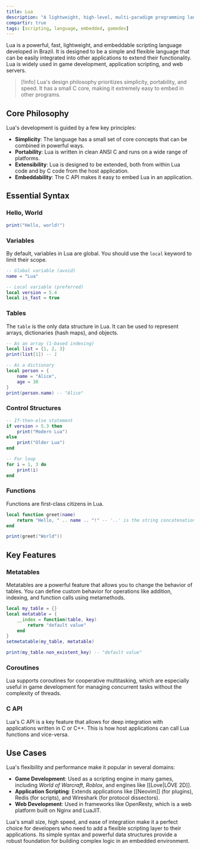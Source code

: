 ```yaml
---
title: Lua
description: "A lightweight, high-level, multi-paradigm programming language designed primarily for embedded use in applications."
compartir: true
tags: [scripting, language, embedded, gamedev]
---
```


Lua is a powerful, fast, lightweight, and embeddable scripting language developed in Brazil. It is designed to be a simple and flexible language that can be easily integrated into other applications to extend their functionality. Lua is widely used in game development, application scripting, and web servers.

> [!info]
> Lua's design philosophy prioritizes simplicity, portability, and speed. It has a small C core, making it extremely easy to embed in other programs.

## Core Philosophy

Lua's development is guided by a few key principles:
- **Simplicity**: The language has a small set of core concepts that can be combined in powerful ways.
- **Portability**: Lua is written in clean ANSI C and runs on a wide range of platforms.
- **Extensibility**: Lua is designed to be extended, both from within Lua code and by C code from the host application.
- **Embeddability**: The C API makes it easy to embed Lua in an application.

## Essential Syntax

### Hello, World

```lua
print("Hello, world!")
```

### Variables

By default, variables in Lua are global. You should use the `local` keyword to limit their scope.

```lua
-- Global variable (avoid)
name = "Lua"

-- Local variable (preferred)
local version = 5.4
local is_fast = true
```

### Tables

The `table` is the only data structure in Lua. It can be used to represent arrays, dictionaries (hash maps), and objects.

```lua
-- As an array (1-based indexing)
local list = {1, 2, 3}
print(list[1]) -- 1

-- As a dictionary
local person = {
    name = "Alice",
    age = 30
}
print(person.name) -- "Alice"
```

### Control Structures

```lua
-- If-then-else statement
if version > 5.3 then
    print("Modern Lua")
else
    print("Older Lua")
end

-- For loop
for i = 1, 3 do
    print(i)
end
```

### Functions

Functions are first-class citizens in Lua.

```lua
local function greet(name)
    return "Hello, " .. name .. "!" -- '..' is the string concatenation operator
end

print(greet("World"))
```

## Key Features

### Metatables

Metatables are a powerful feature that allows you to change the behavior of tables. You can define custom behavior for operations like addition, indexing, and function calls using metamethods.

```lua
local my_table = {}
local metatable = {
    __index = function(table, key)
        return "default value"
    end
}
setmetatable(my_table, metatable)

print(my_table.non_existent_key) -- "default value"
```

### Coroutines

Lua supports coroutines for cooperative multitasking, which are especially useful in game development for managing concurrent tasks without the complexity of threads.

### C API

Lua's C API is a key feature that allows for deep integration with applications written in C or C++. This is how host applications can call Lua functions and vice-versa.

## Use Cases

Lua's flexibility and performance make it popular in several domains:
- **Game Development**: Used as a scripting engine in many games, including *World of Warcraft*, *Roblox*, and engines like [[Love|LÖVE 2D]].
- **Application Scripting**: Extends applications like [[Neovim]] (for plugins), Redis (for scripts), and Wireshark (for protocol dissectors).
- **Web Development**: Used in frameworks like OpenResty, which is a web platform built on Nginx and LuaJIT.

Lua's small size, high speed, and ease of integration make it a perfect choice for developers who need to add a flexible scripting layer to their applications. Its simple syntax and powerful data structures provide a robust foundation for building complex logic in an embedded environment.
